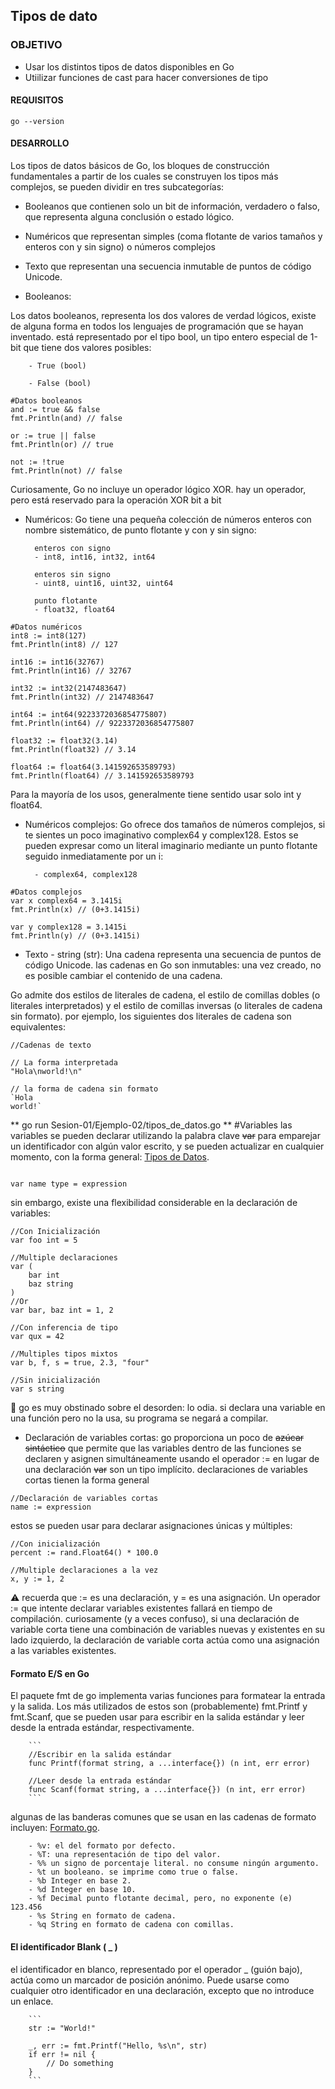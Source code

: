 ## Tipos de dato

### OBJETIVO

- Usar los distintos tipos de datos disponibles en Go
- Utiilizar funciones de cast para hacer conversiones de tipo

#### REQUISITOS

```
go --version
```
#### DESARROLLO
Los tipos de datos básicos de Go, los bloques de construcción fundamentales a partir de los cuales se construyen los tipos más complejos, se pueden dividir en tres subcategorías:

* Booleanos que contienen solo un bit de información, verdadero o falso, que representa alguna conclusión o estado lógico.

* Numéricos que representan simples (coma flotante de varios tamaños y enteros con y sin signo) o números complejos

* Texto que representan una secuencia inmutable de puntos de código Unicode.

- Booleanos:

Los datos booleanos, representa los dos valores de verdad lógicos, existe de alguna forma en todos los lenguajes de programación que se hayan inventado. está representado por el tipo bool, un tipo entero especial de 1-bit que tiene dos valores posibles:

        - True (bool) 

        - False (bool) 
```
#Datos booleanos
and := true && false
fmt.Println(and) // false

or := true || false
fmt.Println(or) // true

not := !true
fmt.Println(not) // false
```
Curiosamente, Go no incluye un operador lógico XOR. hay un operador, pero está reservado para la operación XOR bit a bit

- Numéricos:
Go tiene una pequeña colección de números enteros con nombre sistemático, de punto flotante y con y sin signo:

        enteros con signo
        - int8, int16, int32, int64

        enteros sin signo
        - uint8, uint16, uint32, uint64

        punto flotante
        - float32, float64
```
#Datos numéricos
int8 := int8(127)
fmt.Println(int8) // 127

int16 := int16(32767)
fmt.Println(int16) // 32767

int32 := int32(2147483647)
fmt.Println(int32) // 2147483647

int64 := int64(9223372036854775807)
fmt.Println(int64) // 9223372036854775807

float32 := float32(3.14)
fmt.Println(float32) // 3.14

float64 := float64(3.141592653589793)
fmt.Println(float64) // 3.141592653589793

```

Para la mayoría de los usos, generalmente tiene sentido usar solo int y float64.

- Numéricos complejos:
Go ofrece dos tamaños de números complejos, si te sientes un poco imaginativo complex64 y complex128. Estos se pueden expresar como un literal imaginario mediante un punto flotante seguido inmediatamente por un i:

        - complex64, complex128
```
#Datos complejos
var x complex64 = 3.1415i
fmt.Println(x) // (0+3.1415i)

var y complex128 = 3.1415i
fmt.Println(y) // (0+3.1415i)

```        


- Texto - string (str):
Una cadena representa una secuencia de puntos de código Unicode. las cadenas en Go son inmutables:
una vez creado, no es posible cambiar el contenido de una cadena.

Go admite dos estilos de literales de cadena, el estilo de comillas dobles (o literales interpretados) y el estilo de comillas inversas (o literales de cadena sin formato). por ejemplo, los siguientes dos literales de cadena son equivalentes:
``` 
//Cadenas de texto

// La forma interpretada
"Hola\nworld!\n"

// la forma de cadena sin formato
`Hola
world!`

``` 
** go run Sesion-01/Ejemplo-02/tipos_de_datos.go **
#Variables 
las variables se pueden declarar utilizando la palabra clave ~~var~~ para emparejar un identificador con algún valor escrito, y se pueden actualizar en cualquier momento, con la forma general: [Tipos de Datos](./tipos_de_datos.go).

``` 

var name type = expression

``` 

sin embargo, existe una flexibilidad considerable en la declaración de variables:

```
//Con Inicialización
var foo int = 5

//Multiple declaraciones
var (
    bar int
    baz string
)
//Or
var bar, baz int = 1, 2

//Con inferencia de tipo
var qux = 42

//Multiples tipos mixtos
var b, f, s = true, 2.3, "four"

//Sin inicialización
var s string
```

:pushpin: go es muy obstinado sobre el desorden: lo odia. si declara una variable en una función pero no la usa, su programa se negará a compilar.

- Declaración de variables cortas:
go proporciona un poco de ~~azúcar sintáctico~~ que permite que las variables dentro de las funciones se declaren y asignen simultáneamente usando el operador := en lugar de una declaración ~~var~~ son un tipo implícito.
declaraciones de variables cortas tienen la forma general
```
//Declaración de variables cortas
name := expression

```

estos se pueden usar para declarar asignaciones únicas y múltiples:
```
//Con inicialización
percent := rand.Float64() * 100.0

//Multiple declaraciones a la vez
x, y := 1, 2
```

:warning: recuerda que := es una declaración, y = es una asignación. Un operador := que intente declarar variables existentes fallará en tiempo de compilación.
curiosamente (y a veces confuso), si una declaración de variable corta tiene una combinación de variables nuevas y existentes en su lado izquierdo, la declaración de variable corta actúa como una asignación a las variables existentes.

#### Formato E/S en Go

El paquete fmt de go implementa varias funciones para formatear la entrada y la salida. Los más utilizados de estos son (probablemente) fmt.Printf y fmt.Scanf, que se pueden usar para escribir en la salida estándar y leer desde la entrada estándar, respectivamente.
        
        ```
        //Escribir en la salida estándar
        func Printf(format string, a ...interface{}) (n int, err error)

        //Leer desde la entrada estándar
        func Scanf(format string, a ...interface{}) (n int, err error)
        ```
algunas de las banderas comunes que se usan en las cadenas de formato incluyen: [Formato.go](./format.go).

        - %v: el del formato por defecto.
        - %T: una representación de tipo del valor.
        - %% un signo de porcentaje literal. no consume ningún argumento.
        - %t un booleano. se imprime como true o false.
        - %b Integer en base 2.
        - %d Integer en base 10.
        - %f Decimal punto flotante decimal, pero, no exponente (e) 123.456 
        - %s String en formato de cadena.
        - %q String en formato de cadena con comillas.

#### El identificador Blank ( _ )

el identificador en blanco, representado por el operador _ (guión bajo), actúa como un marcador de posición anónimo. Puede usarse como cualquier otro identificador en una declaración, excepto que no introduce un enlace.

        ```
        str := "World!"

        _, err := fmt.Printf("Hello, %s\n", str)
        if err != nil {
            // Do something
        }
        ```

